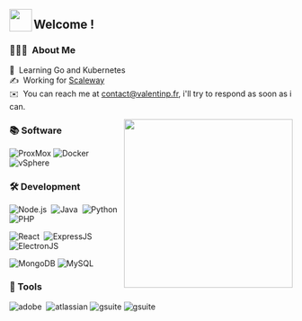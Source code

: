 


<img src="https://i.imgur.com/mF6Xajd.gif" width='40' align="left"/><h2>Welcome !</h2>

### 👨🏻‍💻 &nbsp;About Me

🌱 &nbsp;Learning Go and Kubernetes\
✍️ &nbsp;Working for [Scaleway](https://scaleway.com)\
✉️ &nbsp;You can reach me at contact@valentinp.fr, i'll try to respond as soon as i can.

<img src="https://i.imgur.com/eO5gjYV.gif" align="right" width='300'/>

### 📚&nbsp;Software

![ProxMox](https://img.shields.io/badge/-Proxmox-05122A?style=flat&logo=proxmox)
![Docker](https://img.shields.io/badge/-Docker-05122A?style=flat&logo=docker)
![vSphere](https://img.shields.io/badge/-vSphere-05122A?style=flat&logo=vmware)

### 🛠&nbsp;Development

![Node.js](https://img.shields.io/badge/-Node-05122A?style=flat&logo=node.js)&nbsp;
![Java](https://img.shields.io/badge/-Java-05122A?style=flat&logo=CoffeeScript&logoColor=FFA518)&nbsp;
![Python](https://img.shields.io/badge/-Python-05122A?style=flat&logo=python)&nbsp;
![PHP](https://img.shields.io/badge/-PHP-05122A?style=flat&logo=php)&nbsp;

![React](https://img.shields.io/badge/-React-05122A?style=flat&logo=react)&nbsp;
![ExpressJS](https://img.shields.io/badge/-Express-05122A?style=flat&logo=express)&nbsp;
![ElectronJS](https://img.shields.io/badge/-Electron-05122A?style=flat&logo=electron&logoColor=cyan)&nbsp;

![MongoDB](https://img.shields.io/badge/-MongoDB-05122A?style=flat&logo=mongodb)
![MySQL](https://img.shields.io/badge/-MySQL-05122A?style=flat&logo=mariadb&logoColor=orange)

### 🎨&nbsp;Tools

![adobe](https://img.shields.io/badge/-Adobe%20CC-05122A?style=flat&logo=adobe-creative-cloud&logoColor=ED2224)&nbsp;
![atlassian](https://img.shields.io/badge/-Atlassian%20Suite-05122A?style=flat&logo=atlassian&logoColor=blue)
![gsuite](https://img.shields.io/badge/-Google%20Workspace-05122A?style=flat&logo=google-cloud&logoColor=yellow)
![gsuite](https://img.shields.io/badge/-Office%20365-05122A?style=flat&logo=onlyoffice)




